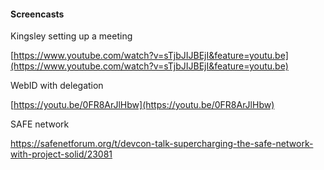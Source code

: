 #### Screencasts

Kingsley setting up a meeting

[https://www.youtube.com/watch?v=sTjbJIJBEjI&feature=youtu.be](https://www.youtube.com/watch?v=sTjbJIJBEjI&feature=youtu.be)

WebID with delegation

[https://youtu.be/0FR8ArJlHbw](https://youtu.be/0FR8ArJlHbw)

SAFE network

https://safenetforum.org/t/devcon-talk-supercharging-the-safe-network-with-project-solid/23081

